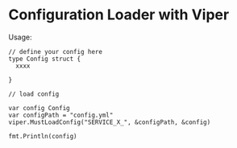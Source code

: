 # Configuration Loader with Viper

Usage:

```golang
// define your config here
type Config struct {
  xxxx

}

// load config

var config Config
var configPath = "config.yml"
viper.MustLoadConfig("SERVICE_X_", &configPath, &config)

fmt.Println(config)
```
